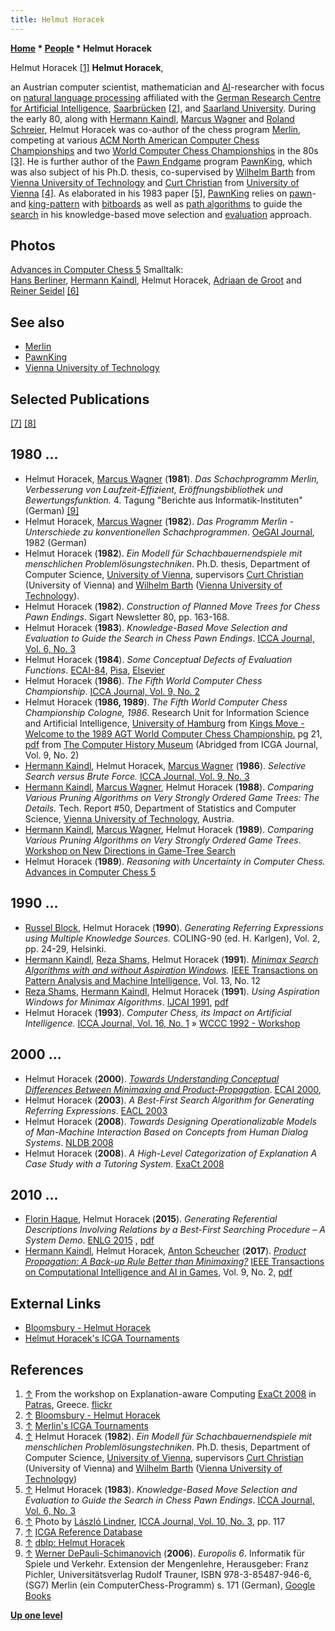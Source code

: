 ```yaml
---
title: Helmut Horacek
---
```

**[Home](Home "Home") * [People](People "People") * Helmut Horacek**

[](http://www.flickr.com/photos/trb67/2727805446/) Helmut Horacek <a id="cite-note-1" href="#cite-ref-1">[1]</a>
**Helmut Horacek**,

an Austrian computer scientist, mathematician and [AI](Artificial_Intelligence "Artificial Intelligence")-researcher with focus on [natural language processing](https://en.wikipedia.org/wiki/Natural_language_processing) affiliated with the [German Research Centre for Artificial Intelligence](https://en.wikipedia.org/wiki/German_Research_Centre_for_Artificial_Intelligence), [Saarbrücken](https://en.wikipedia.org/wiki/Saarbr%C3%BCcken) <a id="cite-note-2" href="#cite-ref-2">[2]</a>, and [Saarland University](https://en.wikipedia.org/wiki/Saarland_University). During the early 80, along with [Hermann Kaindl](Hermann_Kaindl "Hermann Kaindl"), [Marcus Wagner](Marcus_Wagner "Marcus Wagner") and [Roland Schreier](index.php?title=Roland_Schreier&action=edit&redlink=1 "Roland Schreier (page does not exist)"), Helmut Horacek was co-author of the chess program [Merlin](Merlin "Merlin"), competing at various [ACM North American Computer Chess Championships](ACM_North_American_Computer_Chess_Championship "ACM North American Computer Chess Championship") and two [World Computer Chess Championships](World_Computer_Chess_Championship "World Computer Chess Championship") in the 80s <a id="cite-note-3" href="#cite-ref-3">[3]</a>. He is further author of the [Pawn Endgame](Pawn_Endgame "Pawn Endgame") program [PawnKing](PawnKing "PawnKing"), which was also subject of his Ph.D. thesis, co-supervised by [Wilhelm Barth](Wilhelm_Barth "Wilhelm Barth") from [Vienna University of Technology](Vienna_University_of_Technology "Vienna University of Technology") and [Curt Christian](Mathematician#CChristian "Mathematician") from [University of Vienna](https://en.wikipedia.org/wiki/University_of_Vienna) <a id="cite-note-4" href="#cite-ref-4">[4]</a>. As elaborated in his 1983 paper <a id="cite-note-5" href="#cite-ref-5">[5]</a>, [PawnKing](PawnKing "PawnKing") relies on [pawn](Pawn_Pattern_and_Properties "Pawn Pattern and Properties")- and [king-pattern](King_Pattern "King Pattern") with [bitboards](Bitboards "Bitboards") as well as [path algorithms](All_Shortest_Paths "All Shortest Paths") to guide the [search](Search "Search") in his knowledge-based move selection and [evaluation](Evaluation "Evaluation") approach.

## Photos

[](File:ACC5.jpg)
[Advances in Computer Chess 5](Advances_in_Computer_Chess_5 "Advances in Computer Chess 5") Smalltalk:\
[Hans Berliner](Hans_Berliner "Hans Berliner"), [Hermann Kaindl](Hermann_Kaindl "Hermann Kaindl"), Helmut Horacek, [Adriaan de Groot](Adriaan_de_Groot "Adriaan de Groot") and [Reiner Seidel](Reiner_Seidel "Reiner Seidel") <a id="cite-note-6" href="#cite-ref-6">[6]</a>

## See also

- [Merlin](Merlin "Merlin")
- [PawnKing](PawnKing "PawnKing")
- [Vienna University of Technology](Vienna_University_of_Technology "Vienna University of Technology")

## Selected Publications

<a id="cite-note-7" href="#cite-ref-7">[7]</a> <a id="cite-note-8" href="#cite-ref-8">[8]</a>

## 1980 ...

- Helmut Horacek, [Marcus Wagner](Marcus_Wagner "Marcus Wagner") (**1981**). *Das Schachprogramm Merlin, Verbesserung von Laufzeit-Effizient, Eröffnungsbibliothek und Bewertungsfunktion.* 4. Tagung "Berichte aus Informatik-Instituten" (German) <a id="cite-note-9" href="#cite-ref-9">[9]</a>
- Helmut Horacek, [Marcus Wagner](Marcus_Wagner "Marcus Wagner") (**1982**). *Das Programm Merlin - Unterschiede zu konventionellen Schachprogrammen*. [OeGAI Journal](http://www.oegai.at/journal.shtml), 1982 (German)
- Helmut Horacek (**1982**). *Ein Modell für Schachbauernendspiele mit menschlichen Problemlösungstechniken*. Ph.D. thesis, Department of Computer Science, [University of Vienna](https://en.wikipedia.org/wiki/University_of_Vienna), supervisors [Curt Christian](Mathematician#CChristian "Mathematician") (University of Vienna) and [Wilhelm Barth](Wilhelm_Barth "Wilhelm Barth") ([Vienna University of Technology](Vienna_University_of_Technology "Vienna University of Technology")).
- Helmut Horacek (**1982**). *Construction of Planned Move Trees for Chess Pawn Endings*. Sigart Newsletter 80, pp. 163-168.
- Helmut Horacek (**1983**). *Knowledge-Based Move Selection and Evaluation to Guide the Search in Chess Pawn Endings*. [ICCA Journal, Vol. 6, No. 3](ICGA_Journal#6_3 "ICGA Journal")
- Helmut Horacek (**1984**). *Some Conceptual Defects of Evaluation Functions*. [ECAI-84](http://dl.acm.org/citation.cfm?id=537320), [Pisa](https://en.wikipedia.org/wiki/Pisa), [Elsevier](https://en.wikipedia.org/wiki/Elsevier)
- Helmut Horacek (**1986**). *The Fifth World Computer Chess Championship*. [ICCA Journal, Vol. 9, No. 2](ICGA_Journal#9_2 "ICGA Journal")
- Helmut Horacek (**1986, 1989**). *The Fifth World Computer Chess Championship Cologne, 1986*. Research Unit for Information Science and Artificial Intelligence, [University of Hamburg](University_of_Hamburg "University of Hamburg") from [Kings Move - Welcome to the 1989 AGT World Computer Chess Championship.](http://www.computerhistory.org/chess/full_record.php?iid=doc-434fea055cbb3) pg 21, [pdf](http://archive.computerhistory.org/projects/chess/related_materials/text/3-1%20and%203-2%20and%203-3%20and%204-3.1989_WCCC/1989%20WCCC.062302028.sm.pdf) from [The Computer History Museum](The_Computer_History_Museum "The Computer History Museum") (Abridged from ICGA Journal, Vol. 9, No. 2)
- [Hermann Kaindl](Hermann_Kaindl "Hermann Kaindl"), Helmut Horacek, [Marcus Wagner](Marcus_Wagner "Marcus Wagner") (**1986**). *Selective Search versus Brute Force.* [ICCA Journal, Vol. 9, No. 3](ICGA_Journal#9_3 "ICGA Journal")
- [Hermann Kaindl](Hermann_Kaindl "Hermann Kaindl"), [Marcus Wagner](Marcus_Wagner "Marcus Wagner"), Helmut Horacek (**1988**). *Comparing Various Pruning Algorithms on Very Strongly Ordered Game Trees: The Details.* Tech. Report #50, Department of Statistics and Computer Science, [Vienna University of Technology](Vienna_University_of_Technology "Vienna University of Technology"), Austria.
- [Hermann Kaindl](Hermann_Kaindl "Hermann Kaindl"), [Marcus Wagner](Marcus_Wagner "Marcus Wagner"), Helmut Horacek (**1989**). *Comparing Various Pruning Algorithms on Very Strongly Ordered Game Trees*. [Workshop on New Directions in Game-Tree Search](WCCC_1989#Workshop "WCCC 1989")
- Helmut Horacek (**1989**). *Reasoning with Uncertainty in Computer Chess.* [Advances in Computer Chess 5](Advances_in_Computer_Chess_5 "Advances in Computer Chess 5")

## 1990 ...

- [Russel Block](http://dblp.uni-trier.de/pers/hd/b/Block:Russel), Helmut Horacek (**1990**). *Generating Referring Expressions using Multiple Knowledge Sources.* COLING-90 (ed. H. Karlgen), Vol. 2, pp. 24-29, Helsinki.
- [Hermann Kaindl](Hermann_Kaindl "Hermann Kaindl"), [Reza Shams](index.php?title=Reza_Shams&action=edit&redlink=1 "Reza Shams (page does not exist)"), Helmut Horacek (**1991**). *[Minimax Search Algorithms with and without Aspiration Windows](http://portal.acm.org/citation.cfm?id=123034).* [IEEE Transactions on Pattern Analysis and Machine Intelligence](IEEE#TPAMI "IEEE"), Vol. 13, No. 12
- [Reza Shams](index.php?title=Reza_Shams&action=edit&redlink=1 "Reza Shams (page does not exist)"), [Hermann Kaindl](Hermann_Kaindl "Hermann Kaindl"), Helmut Horacek (**1991**). *Using Aspiration Windows for Minimax Algorithms*. [IJCAI 1991](Conferences#IJCAI1991 "Conferences"), [pdf](http://ijcai.org/Proceedings/91-1/Papers/031.pdf)
- Helmut Horacek (**1993**). *Computer Chess, its Impact on Artificial Intelligence.* [ICCA Journal, Vol. 16, No. 1](ICGA_Journal#16_1 "ICGA Journal") » [WCCC 1992 - Workshop](WCCC_1992#Workshop "WCCC 1992")

## 2000 ...

- Helmut Horacek (**2000**). *[Towards Understanding Conceptual Differences Between Minimaxing and Product-Propagation](http://frontiersinai.com/ecai/ecai2000/p0604.html)*. [ECAI 2000](http://frontiersinai.com/ecai/ecai2000/index.html),
- Helmut Horacek (**2003**). *A Best-First Search Algorithm for Generating Referring Expressions*. [EACL 2003](http://www.conferences.hu/EACL03/)
- Helmut Horacek (**2008**). *Towards Designing Operationalizable Models of Man-Machine Interaction Based on Concepts from Human Dialog Systems*. [NLDB 2008](http://www.wikicfp.com/cfp/servlet/event.showcfp?eventid=1957)
- Helmut Horacek (**2008**). *A High-Level Categorization of Explanation A Case Study with a Tutoring System*. [ExaCt 2008](http://dblp.uni-trier.de/db/conf/exact/exact2008.html#Horacek08)

## 2010 ...

- [Florin Haque](http://dblp.uni-trier.de/pers/hd/h/Haque:Florin), Helmut Horacek (**2015**). *Generating Referential Descriptions Involving Relations by a Best-First Searching Procedure – A System Demo*. [ENLG 2015](http://enlg2015.imag.fr/?page_id=68) , [pdf](https://aclweb.org/anthology/W/W15/W15-4721.pdf)
- [Hermann Kaindl](Hermann_Kaindl "Hermann Kaindl"), Helmut Horacek, [Anton Scheucher](index.php?title=Anton_Scheucher&action=edit&redlink=1 "Anton Scheucher (page does not exist)") (**2017**). *[Product Propagation: A Back-up Rule Better than Minimaxing?](https://ieeexplore.ieee.org/document/7358032)* [IEEE Transactions on Computational Intelligence and AI in Games](IEEE#TOCIAIGAMES "IEEE"), Vol. 9, No. 2, [pdf](File:KaindlProductPropagation.pdf "File:KaindlProductPropagation.pdf")

## External Links

- [Bloomsbury - Helmut Horacek](http://www.bloomsbury.com/author/helmut-horacek)
- [Helmut Horacek's ICGA Tournaments](https://www.game-ai-forum.org/icga-tournaments/person.php?id=378)

## References

1. <a id="cite-ref-1" href="#cite-note-1">↑</a> From the workshop on Explanation-aware Computing [ExaCt 2008](http://exact2008.workshop.hm/) in [Patras](https://en.wikipedia.org/wiki/Patras), Greece. [flickr](http://www.flickr.com/)
1. <a id="cite-ref-2" href="#cite-note-2">↑</a> [Bloomsbury - Helmut Horacek](http://www.bloomsbury.com/author/helmut-horacek)
1. <a id="cite-ref-3" href="#cite-note-3">↑</a> [Merlin's ICGA Tournaments](https://www.game-ai-forum.org/icga-tournaments/program.php?id=353)
1. <a id="cite-ref-4" href="#cite-note-4">↑</a> Helmut Horacek (**1982**). *Ein Modell für Schachbauernendspiele mit menschlichen Problemlösungstechniken*. Ph.D. thesis, Department of Computer Science, [University of Vienna](https://en.wikipedia.org/wiki/University_of_Vienna), supervisors [Curt Christian](Mathematician#CChristian "Mathematician") (University of Vienna) and [Wilhelm Barth](Wilhelm_Barth "Wilhelm Barth") ([Vienna University of Technology](Vienna_University_of_Technology "Vienna University of Technology"))
1. <a id="cite-ref-5" href="#cite-note-5">↑</a> Helmut Horacek (**1983**). *Knowledge-Based Move Selection and Evaluation to Guide the Search in Chess Pawn Endings*. [ICCA Journal, Vol. 6, No. 3](ICGA_Journal#6_3 "ICGA Journal")
1. <a id="cite-ref-6" href="#cite-note-6">↑</a> Photo by [László Lindner](L%C3%A1szl%C3%B3_Lindner "László Lindner"), [ICCA Journal, Vol. 10, No. 3](ICGA_Journal#10_3 "ICGA Journal"), pp. 117
1. <a id="cite-ref-7" href="#cite-note-7">↑</a> [ICGA Reference Database](ICGA_Journal#RefDB "ICGA Journal")
1. <a id="cite-ref-8" href="#cite-note-8">↑</a> [dblp: Helmut Horacek](http://dblp.uni-trier.de/pers/hd/h/Horacek:Helmut)
1. <a id="cite-ref-9" href="#cite-note-9">↑</a> [Werner DePauli-Schimanovich](Werner_Schimanovich "Werner Schimanovich") (**2006**). *Europolis 6*. Informatik für Spiele und Verkehr. Extension der Mengenlehre, Herausgeber: Franz Pichler, Universitätsverlag Rudolf Trauner, ISBN 978-3-85487-946-6, (SG7) Merlin (ein ComputerChess-Programm) s. 171 (German), [Google Books](http://books.google.com/books?id=Gf4WibmHVbcC&pg=PA175&lpg=PA175&source=bl&ots=YPtaHAp3Z4&sig=DNRPh11heo8Q1zS3UOBe0qoCF-8&hl=en&ei=0GmnTMX1GMfJswaL-NivDA&sa=X&oi=book_result&ct=result&resnum=1&ved=0CBgQ6AEwAA#v=onepage&q&f=false)

**[Up one level](People "People")**

